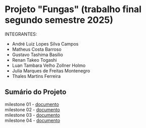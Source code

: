# Projeto "Fungas" (trabalho final segundo semestre 2025)

INTEGRANTES:
- André Luiz Lopes Silva Campos
- Matheus Costa Barroso
- Gustavo Tashima Basílio
- Renan Takeo Togashi
- Luan Tambara Velho Zollner Holmo
- Julia Marques de Freitas Montenegro
- Thales Martins Ferreira <br>

## Sumário do Projeto 

milestone 01 - <a href="https://github.com/matbrgod/Prot-tipo-dos-crias/blob/main/doc/milestone_01.md"> documento </a> <br>
milestone 02 - <a href="https://github.com/matbrgod/Prot-tipo-dos-crias/blob/main/doc/milestone_02.md"> documento </a> <br>
milestone 03 - <a href="https://github.com/matbrgod/Prot-tipo-dos-crias/blob/main/doc/milestone_03_niveis.md"> documento </a> <br>
milestone 04 - <a href="https://github.com/matbrgod/Prot-tipo-dos-crias/blob/main/doc/milestone04_boss.md"> documento </a>

